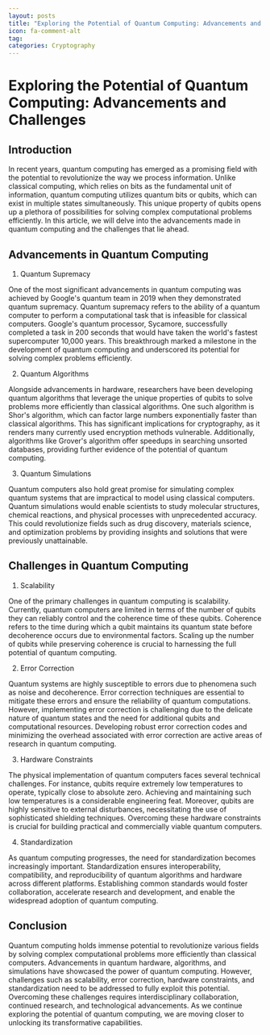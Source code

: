 ```yaml
---
layout: posts
title: "Exploring the Potential of Quantum Computing: Advancements and Challenges"
icon: fa-comment-alt
tag:      
categories: Cryptography
---
```



# Exploring the Potential of Quantum Computing: Advancements and Challenges

## Introduction

In recent years, quantum computing has emerged as a promising field with the potential to revolutionize the way we process information. Unlike classical computing, which relies on bits as the fundamental unit of information, quantum computing utilizes quantum bits or qubits, which can exist in multiple states simultaneously. This unique property of qubits opens up a plethora of possibilities for solving complex computational problems efficiently. In this article, we will delve into the advancements made in quantum computing and the challenges that lie ahead.

## Advancements in Quantum Computing

1. Quantum Supremacy

One of the most significant advancements in quantum computing was achieved by Google's quantum team in 2019 when they demonstrated quantum supremacy. Quantum supremacy refers to the ability of a quantum computer to perform a computational task that is infeasible for classical computers. Google's quantum processor, Sycamore, successfully completed a task in 200 seconds that would have taken the world's fastest supercomputer 10,000 years. This breakthrough marked a milestone in the development of quantum computing and underscored its potential for solving complex problems efficiently.

2. Quantum Algorithms

Alongside advancements in hardware, researchers have been developing quantum algorithms that leverage the unique properties of qubits to solve problems more efficiently than classical algorithms. One such algorithm is Shor's algorithm, which can factor large numbers exponentially faster than classical algorithms. This has significant implications for cryptography, as it renders many currently used encryption methods vulnerable. Additionally, algorithms like Grover's algorithm offer speedups in searching unsorted databases, providing further evidence of the potential of quantum computing.

3. Quantum Simulations

Quantum computers also hold great promise for simulating complex quantum systems that are impractical to model using classical computers. Quantum simulations would enable scientists to study molecular structures, chemical reactions, and physical processes with unprecedented accuracy. This could revolutionize fields such as drug discovery, materials science, and optimization problems by providing insights and solutions that were previously unattainable.

## Challenges in Quantum Computing

1. Scalability

One of the primary challenges in quantum computing is scalability. Currently, quantum computers are limited in terms of the number of qubits they can reliably control and the coherence time of these qubits. Coherence refers to the time during which a qubit maintains its quantum state before decoherence occurs due to environmental factors. Scaling up the number of qubits while preserving coherence is crucial to harnessing the full potential of quantum computing.

2. Error Correction

Quantum systems are highly susceptible to errors due to phenomena such as noise and decoherence. Error correction techniques are essential to mitigate these errors and ensure the reliability of quantum computations. However, implementing error correction is challenging due to the delicate nature of quantum states and the need for additional qubits and computational resources. Developing robust error correction codes and minimizing the overhead associated with error correction are active areas of research in quantum computing.

3. Hardware Constraints

The physical implementation of quantum computers faces several technical challenges. For instance, qubits require extremely low temperatures to operate, typically close to absolute zero. Achieving and maintaining such low temperatures is a considerable engineering feat. Moreover, qubits are highly sensitive to external disturbances, necessitating the use of sophisticated shielding techniques. Overcoming these hardware constraints is crucial for building practical and commercially viable quantum computers.

4. Standardization

As quantum computing progresses, the need for standardization becomes increasingly important. Standardization ensures interoperability, compatibility, and reproducibility of quantum algorithms and hardware across different platforms. Establishing common standards would foster collaboration, accelerate research and development, and enable the widespread adoption of quantum computing.

## Conclusion

Quantum computing holds immense potential to revolutionize various fields by solving complex computational problems more efficiently than classical computers. Advancements in quantum hardware, algorithms, and simulations have showcased the power of quantum computing. However, challenges such as scalability, error correction, hardware constraints, and standardization need to be addressed to fully exploit this potential. Overcoming these challenges requires interdisciplinary collaboration, continued research, and technological advancements. As we continue exploring the potential of quantum computing, we are moving closer to unlocking its transformative capabilities.